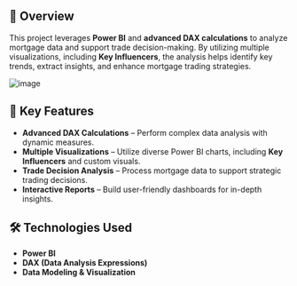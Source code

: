 ## 📌 Overview  
This project leverages **Power BI** and **advanced DAX calculations** to analyze mortgage data and support trade decision-making. By utilizing multiple visualizations, including **Key Influencers**, the analysis helps identify key trends, extract insights, and enhance mortgage trading strategies.

![image](https://github.com/user-attachments/assets/5f50259e-f746-4bb8-9038-6afab755bbee)



## 🔹 Key Features  
- **Advanced DAX Calculations** – Perform complex data analysis with dynamic measures.  
- **Multiple Visualizations** – Utilize diverse Power BI charts, including **Key Influencers** and custom visuals.  
- **Trade Decision Analysis** – Process mortgage data to support strategic trading decisions.  
- **Interactive Reports** – Build user-friendly dashboards for in-depth insights.  

## 🛠️ Technologies Used  
- **Power BI**  
- **DAX (Data Analysis Expressions)**  
- **Data Modeling & Visualization** 
